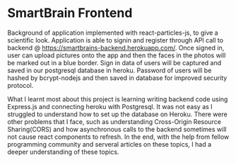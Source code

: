 # SmartBrain Frontend

Background of application implemented with react-particles-js, to give a scientific look.
Application is able to signin and register through API call to backend @ https://smartbrains-backend.herokuapp.com/.
Once signed in, user can upload pictures onto the app and then the faces in the photos will be marked out in a blue border.
Sign in data of users will be captured and saved in our postgresql database in heroku.
Password of users will be hashed by bcrypt-nodejs and then saved in database for improved security protocol.

What I learnt most about this project is learning writing backend code using Express.js and connecting heroku with Postgresql. It was not easy as I struggled to understand how to set up the database on Heroku. There were other problems that I face, such as understanding Cross-Origin Resource Sharing(CORS) and how asynchronous calls to the backend sometimes will not cause react components to refresh. In the end, with the help from fellow programming community and serveral articles on these topics, I had a deeper understanding of these topics.